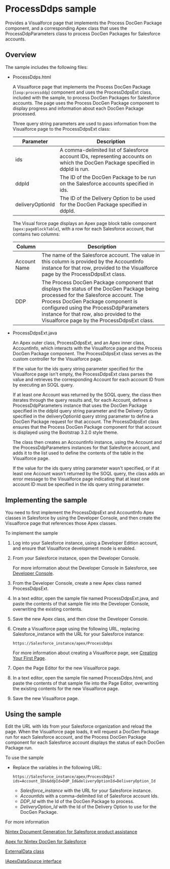 ProcessDdps sample
==================

Provides a Visualforce page that implements the Process DocGen Package component, and a corresponding Apex class that uses the ProcessDdpParameters class to process DocGen Packages for Salesforce accounts.

Overview
--------

The sample includes the following files:

* ProcessDdps.html

    A Visualforce page that implements the Process DocGen Package \(`loop:processddp`\) component and uses the ProcessDdpsExt class, included with the sample, to process DocGen Packages for Salesforce accounts. The page uses the Process DocGen Package component to display progress and information about each DocGen Package processed.

    Three query string parameters are used to pass information from the Visualforce page to the ProcessDdpsExt class:

    Parameter | Description
    --- | ---
    ids | A comma-delimited list of Salesforce account IDs, representing accounts on which the DocGen Package specified in ddpId is run.
    ddpId | The ID of the DocGen Package to be run on the Salesforce accounts specified in ids.
    deliveryOptionId | The ID of the Delivery Option to be used for the DocGen Package specified in ddpId.

    The Visual force page displays an Apex page block table component \(`apex:pageBlockTable`\), with a row for each Salesforce account, that contains two columns:

    Column | Description
    --- | ---
    Account Name | The name of the Salesforce account. The value in this column is provided by the AccountInfo instance for that row, provided to the Visualforce page by the ProcessDdpsExt class.
    DDP | The Process DocGen Package component that displays the status of the DocGen Package being processed for the Salesforce account. The Process DocGen Package component is configured using the ProcessDdpParameters instance for that row, also provided to the Visualforce page by the ProcessDdpsExt class.

* ProcessDdpsExt.java

    An Apex outer class, ProcessDdpsExt, and an Apex inner class, AccountInfo, which interacts with the Visualforce page and the Process DocGen Package component. The ProcessDdpsExt class serves as the custom controller for the Visualforce page.

    If the value for the ids query string parameter specified for the Visualforce page isn't empty, the ProcessDdpsExt class parses the value and retrieves the corresponding Account for each account ID from by executing an SOQL query.

    If at least one Account was returned by the SOQL query, the class then iterates through the query results and, for each Account, defines a ProcessDdpParameters instance that uses the DocGen Package specified in the ddpId query string parameter and the Delivery Option specified in the deliveryOptionId query string parameter to define a DocGen Package request for that account. The ProcessDdpsExt class ensures that the Process DocGen Package component for that account is displayed using the Bootstrap 3.2.0 style theme.

    The class then creates an AccountInfo instance, using the Account and the ProcessDdpParameters instances for that Salesforce account, and adds it to the list used to define the contents of the table in the Visualforce page.

    If the value for the ids query string parameter wasn't specified, or if at least one Account wasn't returned by the SOQL query, the class adds an error message to the Visualforce page indicating that at least one account ID must be specified in the ids query string parameter.

Implementing the sample
-----------------------

You need to first implement the ProcessDdpsExt and AccountInfo Apex classes in Salesforce by using the Developer Console, and then create the Visualforce page that references those Apex classes.

To implement the sample

1. Log into your Salesforce instance, using a Developer Edition account, and ensure that Visualforce development mode is enabled.
1. From your Salesforce instance, open the Developer Console.

    For more information about the Developer Console in Salesforce, see [Developer Console](https://developer.salesforce.com/page/Developer_Console).
1. From the Developer Console, create a new Apex class named ProcessDdpsExt.
1. In a text editor, open the sample file named ProcessDdpsExt.java, and paste the contents of that sample file into the Developer Console, overwriting the existing contents.
1. Save the new Apex class, and then close the Developer Console.
1. Create a Visualforce page using the following URL, replacing Salesforce_instance with the URL for your Salesforce instance:

    ```https://Salesforce_instance/apex/ProcessDdps```

    For more information about creating a Visualforce page, see [Creating Your First Page](https://developer.salesforce.com/docs/atlas.en-us.pages.meta/pages/pages_quick_start_hello_world.htm).

1. Open the Page Editor for the new Visualforce page.
1. In a text editor, open the sample file named ProcessDdps.html, and paste the contents of that sample file into the Page Editor, overwriting the existing contents for the new Visualforce page.
1. Save the new Visualforce page.

Using the sample
----------------

Edit the URL with Ids from your Salesforce organization and reload the page. When the Visualforce page loads, it will request a DocGen Package run for each Salesforce account, and the Process DocGen Package component for each Salesforce account displays the status of each DocGen Package run.

To use the sample

* Replace the variables in  the following URL:

    ```https://Salesforce_instance/apex/ProcessDdps?ids=Account_IDs&ddpId=DdP_Id&deliveryOptionId=DeliveryOption_Id```

  * _Salesforce_instance_ with the URL for your Salesforce instance.
  * _AccountIds_ with a comma-delimited list of Salesforce account Ids.
  * _DDP_Id_ with the Id of the DocGen Package to process.
  * _DeliveryOption_Id_ with the Id of the Delivery Option to use for the DocGen Package.



For more information

[Nintex Document Generation for Salesforce product assistance](https://help.nintex.com/en-US/docgen/docgen-portal.htm)

[Apex for Nintex DocGen for Salesforce](https://help.nintex.com/en-us/docgen/docservices/Default.htm#cshid=9032)

[](../T_ExternalData.htm)[ExternalData class](http://help.nintex.com/en-us/docgen/docservices/Default.htm#cshid=9057)

[](../I_IApexDataSource.htm)[IApexDataSource interface](https://help.nintex.com/en-us/docgen/docservices/Default.htm#cshid=9058)
